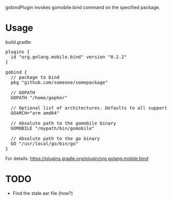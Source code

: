 gobindPlugin invokes gomobile bind command on the specified package.

# Usage

build.gradle:
<pre>
plugins {
  id "org.golang.mobile.bind" version "0.2.2"
}

gobind {
  // package to bind
  pkg "github.com/someone/somepackage"

  // GOPATH
  GOPATH "/home/gopher"

  // Optional list of architectures. Defaults to all supported architectures.
  GOARCH="arm amd64"

  // Absolute path to the gomobile binary
  GOMOBILE "/mypath/bin/gomobile"

  // Absolute path to the go binary
  GO "/usr/local/go/bin/go"
}
</pre>

For details:
https://plugins.gradle.org/plugin/org.golang.mobile.bind

# TODO

* Find the stale aar file (how?)
